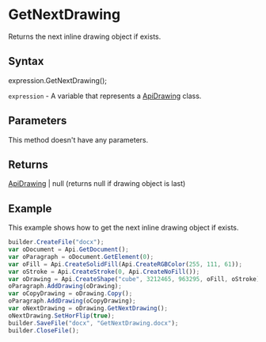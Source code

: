 # GetNextDrawing

Returns the next inline drawing object if exists.

## Syntax

expression.GetNextDrawing();

`expression` - A variable that represents a [ApiDrawing](../ApiDrawing.md) class.

## Parameters

This method doesn't have any parameters.

## Returns

[ApiDrawing](../ApiDrawing.md) &#124; null (returns null if drawing object is last)

## Example

This example shows how to get the next inline drawing object if exists.

```javascript
builder.CreateFile("docx");
var oDocument = Api.GetDocument();
var oParagraph = oDocument.GetElement(0);
var oFill = Api.CreateSolidFill(Api.CreateRGBColor(255, 111, 61));
var oStroke = Api.CreateStroke(0, Api.CreateNoFill());
var oDrawing = Api.CreateShape("cube", 3212465, 963295, oFill, oStroke);
oParagraph.AddDrawing(oDrawing);
var oCopyDrawing = oDrawing.Copy();
oParagraph.AddDrawing(oCopyDrawing);
var oNextDrawing = oDrawing.GetNextDrawing();
oNextDrawing.SetHorFlip(true);
builder.SaveFile("docx", "GetNextDrawing.docx");
builder.CloseFile();
```